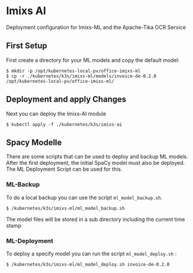 # Imixs AI

Deployment configuration for Imixs-ML and the Apache-Tika OCR Service

## First Setup

First create a directory for your ML models and copy the default model:

    $ mkdir -p /opt/kubernetes-local-pv/office-imixs-ml
    $ cp -r ./kubernetes/k3s/imixs-ml/models/invoice-de-0.2.0 /opt/kubernetes-local-pv/office-imixs-ml/

## Deployment and apply Changes

Next you can deploy the Imixs-AI module

    $ kubectl apply -f ./kubernetes/k3s/imixs-ai

## Spacy Modelle

There are some scripts that can be used to deploy and backup ML models. After the first deployment, the initial SpaCy model must also be deployed. The ML Deployment Script can be used for this.

### ML-Backup

To do a local backup you can use the script `ml_model_backup.sh`.

	$ /kubernetes/k3s/imixs-ml/ml_model_backup.sh
	
The model files will be stored in a sub directory including the current time stamp



### ML-Deployment

To deploy a specify model you can run the script `ml_model_deploy.sh` :

	$ /kubernetes/k3s/imixs-ml/ml_model_deploy.sh invoice-de-0.2.0


	